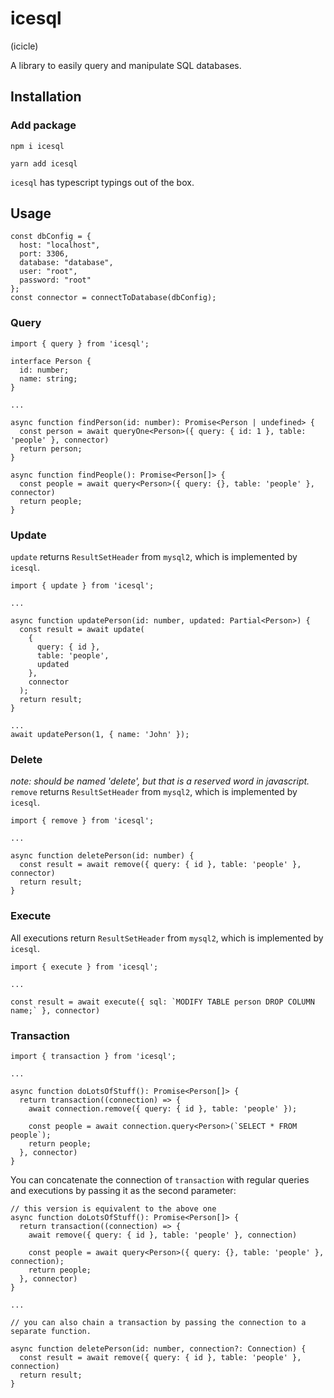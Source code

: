 # icesql

(icicle)

A library to easily query and manipulate SQL databases.

## Installation

### Add package

```
npm i icesql

yarn add icesql
```

`icesql` has typescript typings out of the box.

## Usage

```
const dbConfig = {
  host: "localhost",
  port: 3306,
  database: "database",
  user: "root",
  password: "root"
};
const connector = connectToDatabase(dbConfig);
```

### Query

```
import { query } from 'icesql';

interface Person {
  id: number;
  name: string;
}

...

async function findPerson(id: number): Promise<Person | undefined> {
  const person = await queryOne<Person>({ query: { id: 1 }, table: 'people' }, connector)
  return person;
}

async function findPeople(): Promise<Person[]> {
  const people = await query<Person>({ query: {}, table: 'people' }, connector)
  return people;
}

```

### Update

`update` returns `ResultSetHeader` from `mysql2`, which is implemented by `icesql`.

```
import { update } from 'icesql';

...

async function updatePerson(id: number, updated: Partial<Person>) {
  const result = await update(
    {
      query: { id },
      table: 'people',
      updated
    },
    connector
  );
  return result;
}

...
await updatePerson(1, { name: 'John' });

```

### Delete

_note: should be named 'delete', but that is a reserved word in javascript._
`remove` returns `ResultSetHeader` from `mysql2`, which is implemented by `icesql`.

```
import { remove } from 'icesql';

...

async function deletePerson(id: number) {
  const result = await remove({ query: { id }, table: 'people' }, connector)
  return result;
}

```

### Execute

All executions return `ResultSetHeader` from `mysql2`, which is implemented by `icesql`.

```
import { execute } from 'icesql';

...

const result = await execute({ sql: `MODIFY TABLE person DROP COLUMN name;` }, connector)

```

### Transaction

```
import { transaction } from 'icesql';

...

async function doLotsOfStuff(): Promise<Person[]> {
  return transaction((connection) => {
    await connection.remove({ query: { id }, table: 'people' });

    const people = await connection.query<Person>(`SELECT * FROM people`);
    return people;
  }, connector)
}

```

You can concatenate the connection of `transaction` with regular queries and executions by passing it as the second parameter:

```
// this version is equivalent to the above one
async function doLotsOfStuff(): Promise<Person[]> {
  return transaction((connection) => {
    await remove({ query: { id }, table: 'people' }, connection)

    const people = await query<Person>({ query: {}, table: 'people' }, connection);
    return people;
  }, connector)
}

...

// you can also chain a transaction by passing the connection to a separate function.

async function deletePerson(id: number, connection?: Connection) {
  const result = await remove({ query: { id }, table: 'people' }, connection)
  return result;
}

```
